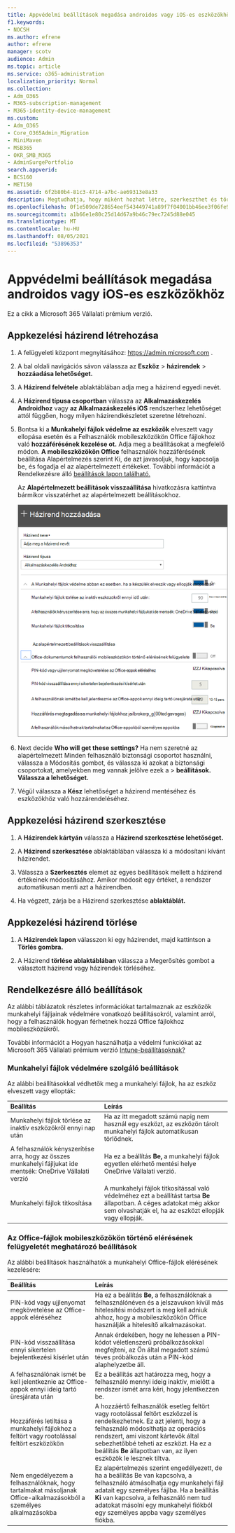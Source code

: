 ```yaml
---
title: Appvédelmi beállítások megadása androidos vagy iOS-es eszközökhöz
f1.keywords:
- NOCSH
ms.author: efrene
author: efrene
manager: scotv
audience: Admin
ms.topic: article
ms.service: o365-administration
localization_priority: Normal
ms.collection:
- Adm_O365
- M365-subscription-management
- M365-identity-device-management
ms.custom:
- Adm_O365
- Core_O365Admin_Migration
- MiniMaven
- MSB365
- OKR_SMB_M365
- AdminSurgePortfolio
search.appverid:
- BCS160
- MET150
ms.assetid: 6f2b80b4-81c3-4714-a7bc-ae69313e8a33
description: Megtudhatja, hogy miként hozhat létre, szerkeszthet és törölhet appkezelési házirendeket, és hogyan védheti meg a munkahelyi fájlokat Android- vagy iOS-eszközökön.
ms.openlocfilehash: 0f1e509de728654eef543449741a89f7f04001bb46ee3f06fe9b96038650eb6f
ms.sourcegitcommit: a1b66e1e80c25d14d67a9b46c79ec7245d88e045
ms.translationtype: MT
ms.contentlocale: hu-HU
ms.lasthandoff: 08/05/2021
ms.locfileid: "53896353"
---
```

# <a name="set-app-protection-settings-for-android-or-ios-devices"></a>Appvédelmi beállítások megadása androidos vagy iOS-es eszközökhöz

Ez a cikk a Microsoft 365 Vállalati prémium verzió.

## <a name="create-an-app-management-policy"></a>Appkezelési házirend létrehozása

1. A felügyeleti központ megnyitásához: <a href="https://go.microsoft.com/fwlink/p/?linkid=837890" target="_blank">https://admin.microsoft.com</a> . 
    
2. A bal oldali navigációs sávon válassza az **Eszköz** \> **házirendek** \> **hozzáadása lehetőséget.**
  
3. A **Házirend felvétele** ablaktáblában adja meg a házirend egyedi nevét. 
    
4. A **Házirend típusa csoportban** válassza az **Alkalmazáskezelés Androidhoz** vagy **az Alkalmazáskezelés iOS** rendszerhez lehetőséget attól függően, hogy milyen házirendkészletet szeretne létrehozni. 
    
5. Bontsa ki a **Munkahelyi fájlok védelme az eszközök** elveszett vagy ellopása esetén és a Felhasználók mobileszközökön Office fájlokhoz való **hozzáférésének kezelése ot.** Adja meg a beállításokat a megfelelő módon. **A mobileszközökön Office** felhasználók hozzáférésének  beállítása Alapértelmezés szerint Ki, de  azt javasoljuk, hogy kapcsolja be, és fogadja el az alapértelmezett értékeket. További információt a Rendelkezésre álló [beállítások lapon található.](#available-settings) 
    
    Az **Alapértelmezett beállítások visszaállítása** hivatkozásra kattintva bármikor visszatérhet az alapértelmezett beállításokhoz. 
    
    ![Screenshot of Create a policy with Application management for Android selected](../media/eabbe06d-ac0a-4f3a-8630-68c808b1e662.png)
  
6. Next decide **Who will get these settings?** Ha nem szeretné az alapértelmezett  Minden felhasználó biztonsági csoportot használni, válassza a Módosítás gombot, és válassza ki azokat a biztonsági csoportokat, amelyekben meg vannak jelölve ezek a \> **beállítások. Válassza a lehetőséget.**
    
7. Végül válassza a **Kész** lehetőséget a házirend mentéséhez és eszközökhöz való hozzárendeléséhez. 
    
## <a name="edit-an-app-management-policy"></a>Appkezelési házirend szerkesztése

1. A **Házirendek kártyán** válassza a **Házirend szerkesztése lehetőséget.**
    
2. A **Házirend szerkesztése** ablaktáblában válassza ki a módosítani kívánt házirendet. 
    
3. Válassza a **Szerkesztés** elemet az egyes beállítások mellett a házirend értékeinek módosításához. Amikor módosít egy értéket, a rendszer automatikusan menti azt a házirendben.
    
4. Ha végzett, zárja be a Házirend szerkesztése **ablaktáblát.** 
    
## <a name="delete-an-app-management-policy"></a>Appkezelési házirend törlése

1. A **Házirendek lapon** válasszon ki egy házirendet, majd kattintson a **Törlés gombra.**
    
2. A Házirend **törlése ablaktáblában** válassza a Megerősítés gombot a választott házirend vagy házirendek törléséhez.  
    
## <a name="available-settings"></a>Rendelkezésre álló beállítások

Az alábbi táblázatok részletes információkat tartalmaznak az eszközök munkahelyi fájljainak védelmére vonatkozó beállításokról, valamint arról, hogy a felhasználók hogyan férhetnek hozzá Office fájlokhoz mobileszközükről.
  
 További információt a Hogyan használhatja a védelmi funkciókat az Microsoft 365 Vállalati prémium verzió [Intune-beállításoknak?](map-protection-features-to-intune-settings.md) 
  
### <a name="settings-that-protect-work-files"></a>Munkahelyi fájlok védelmére szolgáló beállítások

Az alábbi beállításokkal védhetők meg a munkahelyi fájlok, ha az eszköz elveszett vagy ellopták:


|Beállítás  <br/> |Leírás  <br/> |
|:-----|:-----|
|Munkahelyi fájlok törlése az inaktív eszközökről ennyi nap után  <br/> |Ha az itt megadott számú napig nem használ egy eszközt, az eszközön tárolt munkahelyi fájlok automatikusan törlődnek.  <br/> |
|A felhasználók kényszerítése arra, hogy az összes munkahelyi fájljukat ide mentsék: OneDrive Vállalati verzió  <br/> |Ha ez a beállítás **Be,** a munkahelyi fájlok egyetlen elérhető mentési helye OneDrive Vállalati verzió.  <br/> |
|Munkahelyi fájlok titkosítása  <br/> |A munkahelyi fájlok titkosítással való védelméhez ezt a beállítást tartsa **Be** állapotban. A céges adatokat még akkor sem olvashatják el, ha az eszközt ellopják vagy ellopják.  <br/> |
   
### <a name="settings-that-control-how-users-access-office-files-on-mobile-devices"></a>Az Office-fájlok mobileszközökön történő elérésének felügyeletét meghatározó beállítások

Az alábbi beállítások használhatók a munkahelyi Office-fájlok elérésének kezelésére:


|Beállítás  <br/> |Leírás  <br/> |
|:-----|:-----|
|PIN-kód vagy ujjlenyomat megkövetelése az Office-appok eléréséhez  <br/> |Ha ez a beállítás **Be,** a felhasználóknak a felhasználónéven és a jelszavukon kívül más hitelesítési módszert is meg kell adniuk ahhoz, hogy a mobileszközökön Office használják a hitelesítő alkalmazásokat.<br/> |
|PIN-kód visszaállítása ennyi sikertelen bejelentkezési kísérlet után  <br/> |Annak érdekében, hogy ne lehessen a PIN-kódot véletlenszerű próbálkozásokkal megfejteni, az Ön által megadott számú téves próbálkozás után a PIN-kód alaphelyzetbe áll.  <br/> |
|A felhasználónak ismét be kell jelentkeznie az Office-appok ennyi ideig tartó üresjárata után  <br/> |Ez a beállítás azt határozza meg, hogy a felhasználó mennyi ideig inaktív, mielőtt a rendszer ismét arra kéri, hogy jelentkezzen be.  <br/> |
|Hozzáférés letiltása a munkahelyi fájlokhoz a feltört vagy rootolással feltört eszközökön  <br/> |A hozzáértő felhasználók esetleg feltört vagy rootolással feltört eszközzel is rendelkezhetnek. Ez azt jelenti, hogy a felhasználó módosíthatja az operációs rendszert, ami viszont kártevők által sebezhetőbbé teheti az eszközt. Ha ez a beállítás **Be** állapotban van, az ilyen eszközök le lesznek tiltva.  <br/> |
|Nem engedélyezem a felhasználóknak, hogy tartalmakat másoljanak Office-alkalmazásokból a személyes alkalmazásokba  <br/> |Ez alapértelmezés szerint engedélyezett, de ha a beállítás Be van kapcsolva, a felhasználó átmásolhatja egy munkahelyi fájl adatait egy személyes fájlba. Ha a beállítás **Ki** van kapcsolva, a felhasználó nem tud adatokat másolni egy munkahelyi fiókból egy személyes appba vagy személyes fiókba.  <br/> |
